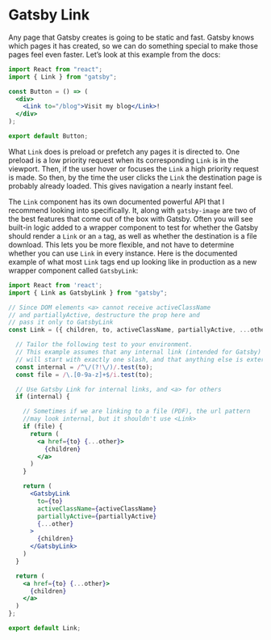 # Gatsby Link

Any page that Gatsby creates is going to be static and fast. Gatsby knows which pages it has created, so we can do something special to make those pages feel even faster. Let’s look at this example from the docs:

```jsx
import React from "react";
import { Link } from "gatsby";

const Button = () => (
  <div>
    <Link to="/blog">Visit my blog</Link>!
  </div>
);

export default Button;
```

What `Link` does is preload or prefetch any pages it is directed to. One preload is a low priority request when its corresponding `Link` is in the viewport. Then, if the user hover or focuses the `Link` a high priority request is made. So then, by the time the user clicks the `Link` the destination page is probably already loaded. This gives navigation a nearly instant feel.

The `Link` component has its own documented powerful API that I recommend looking into specifically. It, along with `gatsby-image` are two of the best features that come out of the box with Gatsby. Often you will see built-in logic added to a wrapper component to test for whether the Gatsby should render a `Link` or an `a` tag, as well as whether the destination is a file download. This lets you be more flexible, and not have to determine whether you can use `Link` in every instance. Here is the documented example of what most `Link` tags end up looking like in production as a new wrapper component called `GatsbyLink`:

```jsx
import React from 'react';
import { Link as GatsbyLink } from "gatsby";

// Since DOM elements <a> cannot receive activeClassName
// and partiallyActive, destructure the prop here and
// pass it only to GatsbyLink
const Link = ({ children, to, activeClassName, partiallyActive, ...other }) => {

  // Tailor the following test to your environment.
  // This example assumes that any internal link (intended for Gatsby)
  // will start with exactly one slash, and that anything else is external.
  const internal = /^\/(?!\/)/.test(to);
  const file = /\.[0-9a-z]+$/i.test(to);

  // Use Gatsby Link for internal links, and <a> for others
  if (internal) {

    // Sometimes if we are linking to a file (PDF), the url pattern
    //may look internal, but it shouldn't use <Link>
    if (file) {
      return (
        <a href={to} {...other}>
          {children}
        </a>
      )
    }

    return (
      <GatsbyLink
        to={to}
        activeClassName={activeClassName}
        partiallyActive={partiallyActive}
        {...other}
      >
        {children}
      </GatsbyLink>
    )
  }

  return (
    <a href={to} {...other}>
      {children}
    </a>
  )
};

export default Link;

```

